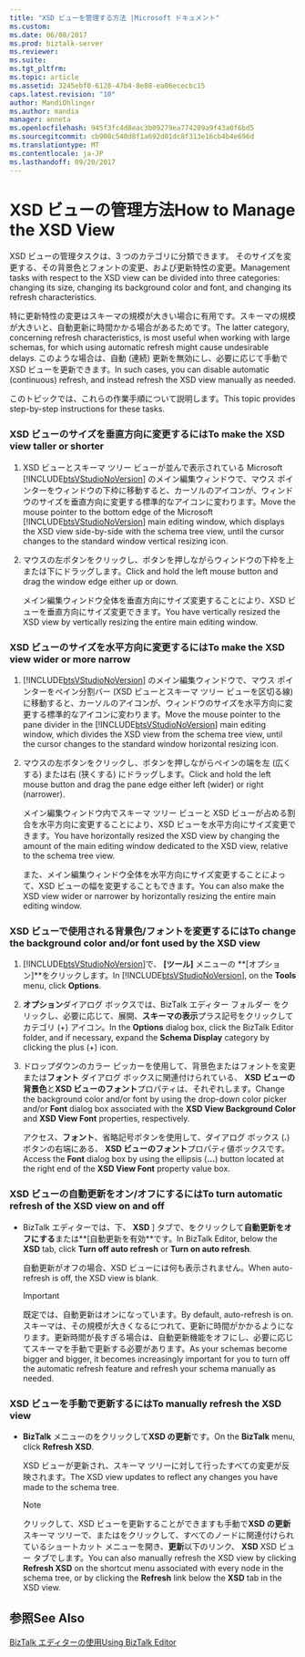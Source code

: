 ```yaml
---
title: "XSD ビューを管理する方法 |Microsoft ドキュメント"
ms.custom: 
ms.date: 06/08/2017
ms.prod: biztalk-server
ms.reviewer: 
ms.suite: 
ms.tgt_pltfrm: 
ms.topic: article
ms.assetid: 3245ebf0-6128-47b4-8e88-ea06ececbc15
caps.latest.revision: "10"
author: MandiOhlinger
ms.author: mandia
manager: anneta
ms.openlocfilehash: 945f3fc4d8eac3b09279ea774209a9f43a0f6bd5
ms.sourcegitcommit: cb908c540d8f1a692d01dc8f313e16cb4b4e696d
ms.translationtype: MT
ms.contentlocale: ja-JP
ms.lasthandoff: 09/20/2017
---
```

# <a name="how-to-manage-the-xsd-view"></a><span data-ttu-id="d0ea0-102">XSD ビューの管理方法</span><span class="sxs-lookup"><span data-stu-id="d0ea0-102">How to Manage the XSD View</span></span>
<span data-ttu-id="d0ea0-103">XSD ビューの管理タスクは、3 つのカテゴリに分類できます。 そのサイズを変更する、その背景色とフォントの変更、および更新特性の変更。</span><span class="sxs-lookup"><span data-stu-id="d0ea0-103">Management tasks with respect to the XSD view can be divided into three categories: changing its size, changing its background color and font, and changing its refresh characteristics.</span></span>  
  
 <span data-ttu-id="d0ea0-104">特に更新特性の変更はスキーマの規模が大きい場合に有用です。スキーマの規模が大きいと、自動更新に時間かかる場合があるためです。</span><span class="sxs-lookup"><span data-stu-id="d0ea0-104">The latter category, concerning refresh characteristics, is most useful when working with large schemas, for which using automatic refresh might cause undesirable delays.</span></span> <span data-ttu-id="d0ea0-105">このような場合は、自動 (連続) 更新を無効にし、必要に応じて手動で XSD ビューを更新できます。</span><span class="sxs-lookup"><span data-stu-id="d0ea0-105">In such cases, you can disable automatic (continuous) refresh, and instead refresh the XSD view manually as needed.</span></span>  
  
 <span data-ttu-id="d0ea0-106">このトピックでは、これらの作業手順について説明します。</span><span class="sxs-lookup"><span data-stu-id="d0ea0-106">This topic provides step-by-step instructions for these tasks.</span></span>  
  
### <a name="to-make-the-xsd-view-taller-or-shorter"></a><span data-ttu-id="d0ea0-107">XSD ビューのサイズを垂直方向に変更するには</span><span class="sxs-lookup"><span data-stu-id="d0ea0-107">To make the XSD view taller or shorter</span></span>  
  
1.  <span data-ttu-id="d0ea0-108">XSD ビューとスキーマ ツリー ビューが並んで表示されている Microsoft [!INCLUDE[btsVStudioNoVersion](../includes/btsvstudionoversion-md.md)] のメイン編集ウィンドウで、マウス ポインターをウィンドウの下枠に移動すると、カーソルのアイコンが、ウィンドウのサイズを垂直方向に変更する標準的なアイコンに変わります。</span><span class="sxs-lookup"><span data-stu-id="d0ea0-108">Move the mouse pointer to the bottom edge of the Microsoft [!INCLUDE[btsVStudioNoVersion](../includes/btsvstudionoversion-md.md)] main editing window, which displays the XSD view side-by-side with the schema tree view, until the cursor changes to the standard window vertical resizing icon.</span></span>  
  
2.  <span data-ttu-id="d0ea0-109">マウスの左ボタンをクリックし、ボタンを押しながらウィンドウの下枠を上または下にドラッグします。</span><span class="sxs-lookup"><span data-stu-id="d0ea0-109">Click and hold the left mouse button and drag the window edge either up or down.</span></span>  
  
     <span data-ttu-id="d0ea0-110">メイン編集ウィンドウ全体を垂直方向にサイズ変更することにより、XSD ビューを垂直方向にサイズ変更できます。</span><span class="sxs-lookup"><span data-stu-id="d0ea0-110">You have vertically resized the XSD view by vertically resizing the entire main editing window.</span></span>  
  
### <a name="to-make-the-xsd-view-wider-or-more-narrow"></a><span data-ttu-id="d0ea0-111">XSD ビューのサイズを水平方向に変更するには</span><span class="sxs-lookup"><span data-stu-id="d0ea0-111">To make the XSD view wider or more narrow</span></span>  
  
1.  <span data-ttu-id="d0ea0-112">[!INCLUDE[btsVStudioNoVersion](../includes/btsvstudionoversion-md.md)] のメイン編集ウィンドウで、マウス ポインターをペイン分割バー (XSD ビューとスキーマ ツリー ビューを区切る線) に移動すると、カーソルのアイコンが、ウィンドウのサイズを水平方向に変更する標準的なアイコンに変わります。</span><span class="sxs-lookup"><span data-stu-id="d0ea0-112">Move the mouse pointer to the pane divider in the [!INCLUDE[btsVStudioNoVersion](../includes/btsvstudionoversion-md.md)] main editing window, which divides the XSD view from the schema tree view, until the cursor changes to the standard window horizontal resizing icon.</span></span>  
  
2.  <span data-ttu-id="d0ea0-113">マウスの左ボタンをクリックし、ボタンを押しながらペインの端を左 (広くする) または右 (狭くする) にドラッグします。</span><span class="sxs-lookup"><span data-stu-id="d0ea0-113">Click and hold the left mouse button and drag the pane edge either left (wider) or right (narrower).</span></span>  
  
     <span data-ttu-id="d0ea0-114">メイン編集ウィンドウ内でスキーマ ツリー ビューと XSD ビューが占める割合を水平方向に変更することにより、XSD ビューを水平方向にサイズ変更できます。</span><span class="sxs-lookup"><span data-stu-id="d0ea0-114">You have horizontally resized the XSD view by changing the amount of the main editing window dedicated to the XSD view, relative to the schema tree view.</span></span>  
  
     <span data-ttu-id="d0ea0-115">また、メイン編集ウィンドウ全体を水平方向にサイズ変更することによって、XSD ビューの幅を変更することもできます。</span><span class="sxs-lookup"><span data-stu-id="d0ea0-115">You can also make the XSD view wider or narrower by horizontally resizing the entire main editing window.</span></span>  
  
### <a name="to-change-the-background-color-andor-font-used-by-the-xsd-view"></a><span data-ttu-id="d0ea0-116">XSD ビューで使用される背景色/フォントを変更するには</span><span class="sxs-lookup"><span data-stu-id="d0ea0-116">To change the background color and/or font used by the XSD view</span></span>  
  
1.  <span data-ttu-id="d0ea0-117">[!INCLUDE[btsVStudioNoVersion](../includes/btsvstudionoversion-md.md)]で、 **[ツール]** メニューの **[オプション]**をクリックします。</span><span class="sxs-lookup"><span data-stu-id="d0ea0-117">In [!INCLUDE[btsVStudioNoVersion](../includes/btsvstudionoversion-md.md)], on the **Tools** menu, click **Options**.</span></span>  
  
2.  <span data-ttu-id="d0ea0-118">**オプション**ダイアログ ボックスでは、BizTalk エディター フォルダー をクリックし、必要に応じて、展開、**スキーマの表示**プラス記号をクリックしてカテゴリ (+) アイコン。</span><span class="sxs-lookup"><span data-stu-id="d0ea0-118">In the **Options** dialog box, click the BizTalk Editor folder, and if necessary, expand the **Schema Display** category by clicking the plus (+) icon.</span></span>  
  
3.  <span data-ttu-id="d0ea0-119">ドロップダウンのカラー ピッカーを使用して、背景色またはフォントを変更または**フォント** ダイアログ ボックスに関連付けられている、 **XSD ビューの背景色**と**XSD ビューのフォント**プロパティは、それぞれします。</span><span class="sxs-lookup"><span data-stu-id="d0ea0-119">Change the background color and/or font by using the drop-down color picker and/or **Font** dialog box associated with the **XSD View Background Color** and **XSD View Font** properties, respectively.</span></span>  
  
     <span data-ttu-id="d0ea0-120">アクセス、**フォント**、省略記号ボタンを使用して、ダイアログ ボックス (**.**) ボタンの右端にある、 **XSD ビューのフォント**プロパティ値ボックスです。</span><span class="sxs-lookup"><span data-stu-id="d0ea0-120">Access the **Font** dialog box by using the ellipsis (**…**) button located at the right end of the **XSD View Font** property value box.</span></span>  
  
### <a name="to-turn-automatic-refresh-of-the-xsd-view-on-and-off"></a><span data-ttu-id="d0ea0-121">XSD ビューの自動更新をオン/オフにするには</span><span class="sxs-lookup"><span data-stu-id="d0ea0-121">To turn automatic refresh of the XSD view on and off</span></span>  
  
-   <span data-ttu-id="d0ea0-122">BizTalk エディターでは、下、 **XSD** ] タブで、をクリックして**自動更新をオフにする**または**[自動更新を有効**です。</span><span class="sxs-lookup"><span data-stu-id="d0ea0-122">In BizTalk Editor, below the **XSD** tab, click **Turn off auto refresh** or **Turn on auto refresh**.</span></span>  
  
     <span data-ttu-id="d0ea0-123">自動更新がオフの場合、XSD ビューには何も表示されません。</span><span class="sxs-lookup"><span data-stu-id="d0ea0-123">When auto-refresh is off, the XSD view is blank.</span></span>  
  
    > [!IMPORTANT]
    >  <span data-ttu-id="d0ea0-124">既定では、自動更新はオンになっています。</span><span class="sxs-lookup"><span data-stu-id="d0ea0-124">By default, auto-refresh is on.</span></span> <span data-ttu-id="d0ea0-125">スキーマは、その規模が大きくなるにつれて、更新に時間がかかるようになります。更新時間が長すぎる場合は、自動更新機能をオフにし、必要に応じてスキーマを手動で更新する必要があります。</span><span class="sxs-lookup"><span data-stu-id="d0ea0-125">As your schemas become bigger and bigger, it becomes increasingly important for you to turn off the automatic refresh feature and refresh your schema manually as needed.</span></span>  
  
### <a name="to-manually-refresh-the-xsd-view"></a><span data-ttu-id="d0ea0-126">XSD ビューを手動で更新するには</span><span class="sxs-lookup"><span data-stu-id="d0ea0-126">To manually refresh the XSD view</span></span>  
  
-   <span data-ttu-id="d0ea0-127">**BizTalk**  メニューのをクリックして**XSD の更新**です。</span><span class="sxs-lookup"><span data-stu-id="d0ea0-127">On the **BizTalk** menu, click **Refresh XSD**.</span></span>  
  
     <span data-ttu-id="d0ea0-128">XSD ビューが更新され、スキーマ ツリーに対して行ったすべての変更が反映されます。</span><span class="sxs-lookup"><span data-stu-id="d0ea0-128">The XSD view updates to reflect any changes you have made to the schema tree.</span></span>  
  
    > [!NOTE]
    >  <span data-ttu-id="d0ea0-129">クリックして、XSD ビューを更新することができますも手動で**XSD の更新**スキーマ ツリーで、またはをクリックして、すべてのノードに関連付けられているショートカット メニューを開き、**更新**以下のリンク、 **XSD** XSD ビュー タブでします。</span><span class="sxs-lookup"><span data-stu-id="d0ea0-129">You can also manually refresh the XSD view by clicking **Refresh XSD** on the shortcut menu associated with every node in the schema tree, or by clicking the **Refresh** link below the **XSD** tab in the XSD view.</span></span>  
  
## <a name="see-also"></a><span data-ttu-id="d0ea0-130">参照</span><span class="sxs-lookup"><span data-stu-id="d0ea0-130">See Also</span></span>  
 [<span data-ttu-id="d0ea0-131">BizTalk エディターの使用</span><span class="sxs-lookup"><span data-stu-id="d0ea0-131">Using BizTalk Editor</span></span>](../core/using-biztalk-editor.md)